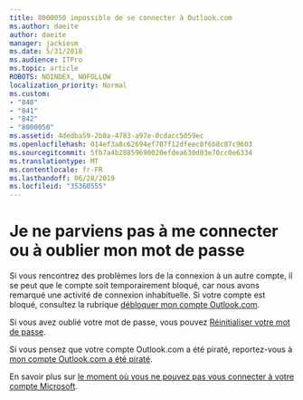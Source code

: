 ```yaml
---
title: 8000050 impossible de se connecter à Outlook.com
ms.author: daeite
author: daeite
manager: jackiesm
ms.date: 5/31/2018
ms.audience: ITPro
ms.topic: article
ROBOTS: NOINDEX, NOFOLLOW
localization_priority: Normal
ms.custom:
- "840"
- "841"
- "842"
- "8000050"
ms.assetid: 4dedba59-2b0a-4783-a97e-0cdacc5059ec
ms.openlocfilehash: 014ef3a8c62694ef707f12dfeec0f6b8c87c9603
ms.sourcegitcommit: 5fb7a4b28859690020efdea630d03e70cc0e6334
ms.translationtype: MT
ms.contentlocale: fr-FR
ms.lasthandoff: 06/28/2019
ms.locfileid: "35360555"
---
```

# <a name="i-cant-sign-in-or-forgot-my-password"></a>Je ne parviens pas à me connecter ou à oublier mon mot de passe

Si vous rencontrez des problèmes lors de la connexion à un autre compte, il se peut que le compte soit temporairement bloqué, car nous avons remarqué une activité de connexion inhabituelle. Si votre compte est bloqué, consultez la rubrique [débloquer mon compte Outlook.com](https://go.microsoft.com/fwlink/p/?linkid=2001800&amp;clcid=0x409).
  
Si vous avez oublié votre mot de passe, vous pouvez [Réinitialiser votre mot de passe](https://go.microsoft.com/fwlink/p/?linkid=841909).
  
Si vous pensez que votre compte Outlook.com a été piraté, reportez-vous à [mon compte Outlook.com a été piraté](https://go.microsoft.com/fwlink/p/?linkid=874366).
  
En savoir plus sur [le moment où vous ne pouvez pas vous connecter à votre compte Microsoft](https://go.microsoft.com/fwlink/p/?linkid=842227).
  
